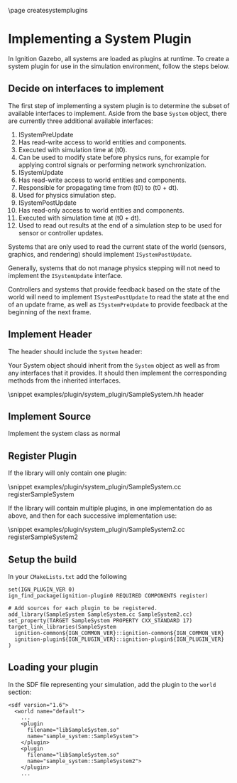 \page createsystemplugins

# Implementing a System Plugin

In Ignition Gazebo, all systems are loaded as plugins at runtime.  To create
a system plugin for use in the simulation environment, follow the steps
below.

## Decide on interfaces to implement

The first step of implementing a system plugin is to determine the subset of
available interfaces to implement.  Aside from the base `System` object,
there are currently three additional available interfaces:

1. ISystemPreUpdate
  1. Has read-write access to world entities and components.
  2. Executed with simulation time at (t0).
  3. Can be used to modify state before physics runs, for example for applying control signals or performing network synchronization.
2. ISystemUpdate
  1. Has read-write access to world entities and components.
  2. Responsible for propagating time from (t0) to (t0 + dt).
  3. Used for physics simulation step.
3. ISystemPostUpdate
  1. Has read-only access to world entities and components.
  2. Executed with simulation time at (t0 + dt).
  3. Used to read out results at the end of a simulation step to be used for sensor or controller updates.

Systems that are only used to read the current state of the world (sensors,
graphics, and rendering) should implement `ISystemPostUpdate`.

Generally, systems that do not manage physics stepping will not need to
implement the `ISystemUpdate` interface.

Controllers and systems that provide feedback based on the state of the
world will need to implement `ISystemPostUpdate` to read the state at the
end of an update frame, as well as `ISystemPreUpdate` to provide feedback at
the beginning of the next frame.

## Implement Header

The header should include the `System` header:

Your System object should inherit from the `System` object as well as from
any interfaces that it provides.  It should then implement the corresponding
methods from the inherited interfaces.

\snippet examples/plugin/system_plugin/SampleSystem.hh header

## Implement Source

Implement the system class as normal

## Register Plugin

If the library will only contain one plugin:

\snippet examples/plugin/system_plugin/SampleSystem.cc registerSampleSystem

If the library will contain multiple plugins, in one implementation do as
above, and then for each successive implementation use:

\snippet examples/plugin/system_plugin/SampleSystem2.cc registerSampleSystem2

## Setup the build

In your `CMakeLists.txt` add the following

```
set(IGN_PLUGIN_VER 0)
ign_find_package(ignition-plugin0 REQUIRED COMPONENTS register)

# Add sources for each plugin to be registered.
add_library(SampleSystem SampleSystem.cc SampleSystem2.cc)
set_property(TARGET SampleSystem PROPERTY CXX_STANDARD 17)
target_link_libraries(SampleSystem
  ignition-common${IGN_COMMON_VER}::ignition-common${IGN_COMMON_VER}
  ignition-plugin${IGN_PLUGIN_VER}::ignition-plugin${IGN_PLUGIN_VER}
)
```

## Loading your plugin

In the SDF file representing your simulation, add the plugin to the `world` section:

```{.xml}
<sdf version="1.6">
  <world name="default">
    ...
    <plugin
      filename="libSampleSystem.so"
      name="sample_system::SampleSystem">
    </plugin>
    <plugin
      filename="libSampleSystem.so"
      name="sample_system::SampleSystem2">
    </plugin>
    ...
```
